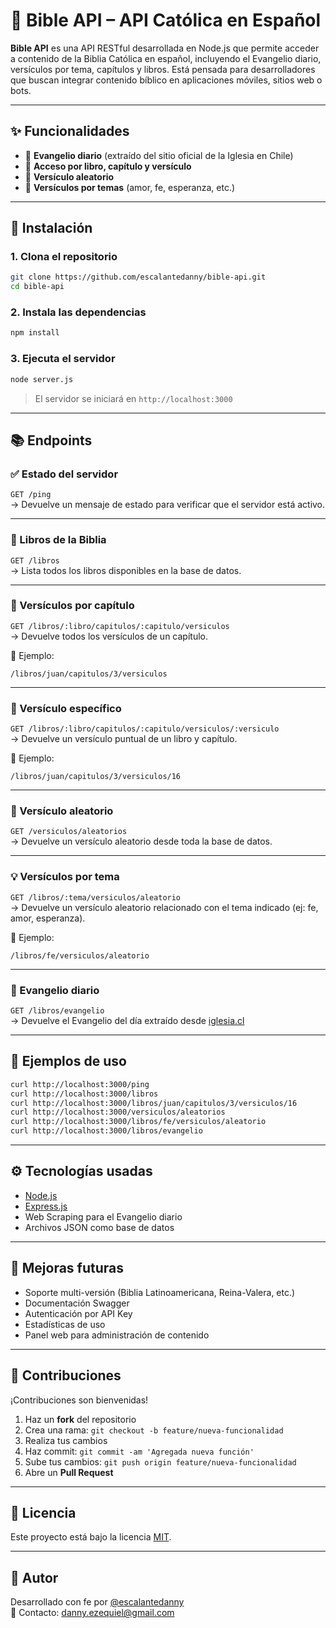 
# 📖 Bible API – API Católica en Español

**Bible API** es una API RESTful desarrollada en Node.js que permite acceder a contenido de la Biblia Católica en español, incluyendo el Evangelio diario, versículos por tema, capítulos y libros. Está pensada para desarrolladores que buscan integrar contenido bíblico en aplicaciones móviles, sitios web o bots.

---

## ✨ Funcionalidades

- 📅 **Evangelio diario** (extraído del sitio oficial de la Iglesia en Chile)
- 📘 **Acceso por libro, capítulo y versículo**
- 🎯 **Versículo aleatorio**
- 💬 **Versículos por temas** (amor, fe, esperanza, etc.)

---

## 🚀 Instalación

### 1. Clona el repositorio

```bash
git clone https://github.com/escalantedanny/bible-api.git
cd bible-api
```

### 2. Instala las dependencias

```bash
npm install
```

### 3. Ejecuta el servidor

```bash
node server.js
```

> El servidor se iniciará en `http://localhost:3000`

---

## 📚 Endpoints

### ✅ Estado del servidor

`GET /ping`  
→ Devuelve un mensaje de estado para verificar que el servidor está activo.

---

### 📘 Libros de la Biblia

`GET /libros`  
→ Lista todos los libros disponibles en la base de datos.

---

### 📖 Versículos por capítulo

`GET /libros/:libro/capitulos/:capitulo/versiculos`  
→ Devuelve todos los versículos de un capítulo.

📌 Ejemplo:

```
/libros/juan/capitulos/3/versiculos
```

---

### 📖 Versículo específico

`GET /libros/:libro/capitulos/:capitulo/versiculos/:versiculo`  
→ Devuelve un versículo puntual de un libro y capítulo.

📌 Ejemplo:

```
/libros/juan/capitulos/3/versiculos/16
```

---

### 🎯 Versículo aleatorio

`GET /versiculos/aleatorios`  
→ Devuelve un versículo aleatorio desde toda la base de datos.

---

### 💡 Versículos por tema

`GET /libros/:tema/versiculos/aleatorio`  
→ Devuelve un versículo aleatorio relacionado con el tema indicado (ej: fe, amor, esperanza).

📌 Ejemplo:

```
/libros/fe/versiculos/aleatorio
```

---

### 📅 Evangelio diario

`GET /libros/evangelio`  
→ Devuelve el Evangelio del día extraído desde [iglesia.cl](https://www.iglesia.cl/santo_evangelio.php)

---

## 🧪 Ejemplos de uso

```bash
curl http://localhost:3000/ping
curl http://localhost:3000/libros
curl http://localhost:3000/libros/juan/capitulos/3/versiculos/16
curl http://localhost:3000/versiculos/aleatorios
curl http://localhost:3000/libros/fe/versiculos/aleatorio
curl http://localhost:3000/libros/evangelio
```

---

## ⚙️ Tecnologías usadas

- [Node.js](https://nodejs.org/)
- [Express.js](https://expressjs.com/)
- Web Scraping para el Evangelio diario
- Archivos JSON como base de datos

---

## 📌 Mejoras futuras

- Soporte multi-versión (Biblia Latinoamericana, Reina-Valera, etc.)
- Documentación Swagger
- Autenticación por API Key
- Estadísticas de uso
- Panel web para administración de contenido

---

## 🤝 Contribuciones

¡Contribuciones son bienvenidas!

1. Haz un **fork** del repositorio
2. Crea una rama: `git checkout -b feature/nueva-funcionalidad`
3. Realiza tus cambios
4. Haz commit: `git commit -am 'Agregada nueva función'`
5. Sube tus cambios: `git push origin feature/nueva-funcionalidad`
6. Abre un **Pull Request**

---

## 📄 Licencia

Este proyecto está bajo la licencia [MIT](LICENSE).

---

## 🙌 Autor

Desarrollado con fe por [@escalantedanny](https://github.com/escalantedanny)  
📧 Contacto: danny.ezequiel@gmail.com
